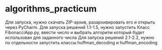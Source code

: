 # algorithms_practicum
Для запуска, нужно скачать ZIP-архив, разархивировать его и открыть через PyCharm.
Для запуска решений 1.1-1.5, нужно запустить Класс FibonacciApp.py, ввести число и выбрать алгоритм который будет использован для заданного числа
Для запуска решений 2.1-2.2, нужно по отдельности запустить классы huffman_decoding и huffman_encoding
